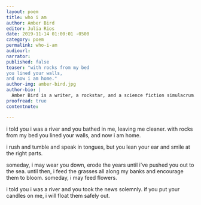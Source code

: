 ```yaml
---
layout: poem
title: who i am
author: Amber Bird
editor: Julia Rios
date: 2019-11-14 01:00:01 -0500
category: poem
permalink: who-i-am
audiourl:
narrator:
published: false
teaser: "with rocks from my bed
you lined your walls,
and now i am home."
author-img: amber-bird.jpg
author-bio: |
  Amber Bird is a writer, a rockstar, and a science fiction simulacrum. Zie is the author of the hopepunk dystopian science fiction book _Peace Fire_, the front of post-punk/post-glam band Varnish, one half of transatlantic Autistic musical duo The Companions, and an unabashed geek. An Autistic introvert who found that music, books, and gaming saved zir in many ways throughout zir life, zie writes (books, poems, lyrics, blogs) and makes music in hopes of adding to someone else's escape or rescue. And, yes, zie was on that _Magic: The Gathering_ card.
proofread: true
contentnote:

---
```


i told you i was a river
and you bathed in me,
leaving me cleaner.
with rocks from my bed
you lined your walls,
and now i am home.

i rush and tumble and
speak in tongues,
but you lean your ear and
smile at the right parts.

someday, i may wear you down,
erode the years until
i've pushed you out to the sea.
until then, i feed the grasses
all along my banks and
encourage them to bloom.
someday, i may feed flowers.

i told you i was a river
and you took the news solemnly.
if you put your candles on me,
i will float them safely out.
